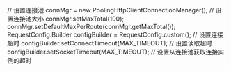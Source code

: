 // 设置连接池
          connMgr = new  PoolingHttpClientConnectionManager();
          // 设置连接池大小
          connMgr.setMaxTotal(100);
          connMgr.setDefaultMaxPerRoute(connMgr.getMaxTotal());
          RequestConfig.Builder configBuilder =  RequestConfig.custom();
          // 设置连接超时
          configBuilder.setConnectTimeout(MAX_TIMEOUT);
          // 设置读取超时
          configBuilder.setSocketTimeout(MAX_TIMEOUT);
          // 设置从连接池获取连接实例的超时
